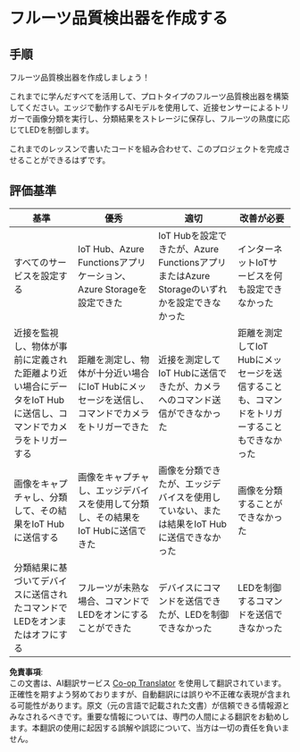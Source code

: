 <!--
CO_OP_TRANSLATOR_METADATA:
{
  "original_hash": "1a85e50c33c38dcd2cde2a97d132f248",
  "translation_date": "2025-08-24T21:53:05+00:00",
  "source_file": "4-manufacturing/lessons/4-trigger-fruit-detector/assignment.md",
  "language_code": "ja"
}
-->
# フルーツ品質検出器を作成する

## 手順

フルーツ品質検出器を作成しましょう！

これまでに学んだすべてを活用して、プロトタイプのフルーツ品質検出器を構築してください。エッジで動作するAIモデルを使用して、近接センサーによるトリガーで画像分類を実行し、分類結果をストレージに保存し、フルーツの熟度に応じてLEDを制御します。

これまでのレッスンで書いたコードを組み合わせて、このプロジェクトを完成させることができるはずです。

## 評価基準

| 基準 | 優秀 | 適切 | 改善が必要 |
| -------- | --------- | -------- | ----------------- |
| すべてのサービスを設定する | IoT Hub、Azure Functionsアプリケーション、Azure Storageを設定できた | IoT Hubを設定できたが、Azure FunctionsアプリまたはAzure Storageのいずれかを設定できなかった | インターネットIoTサービスを何も設定できなかった |
| 近接を監視し、物体が事前に定義された距離より近い場合にデータをIoT Hubに送信し、コマンドでカメラをトリガーする | 距離を測定し、物体が十分近い場合にIoT Hubにメッセージを送信し、コマンドでカメラをトリガーできた | 近接を測定してIoT Hubに送信できたが、カメラへのコマンド送信ができなかった | 距離を測定してIoT Hubにメッセージを送信することも、コマンドをトリガーすることもできなかった |
| 画像をキャプチャし、分類して、その結果をIoT Hubに送信する | 画像をキャプチャし、エッジデバイスを使用して分類し、その結果をIoT Hubに送信できた | 画像を分類できたが、エッジデバイスを使用していない、または結果をIoT Hubに送信できなかった | 画像を分類することができなかった |
| 分類結果に基づいてデバイスに送信されたコマンドでLEDをオンまたはオフにする | フルーツが未熟な場合、コマンドでLEDをオンにすることができた | デバイスにコマンドを送信できたが、LEDを制御できなかった | LEDを制御するコマンドを送信できなかった |

**免責事項**:  
この文書は、AI翻訳サービス [Co-op Translator](https://github.com/Azure/co-op-translator) を使用して翻訳されています。正確性を期すよう努めておりますが、自動翻訳には誤りや不正確な表現が含まれる可能性があります。原文（元の言語で記載された文書）が信頼できる情報源とみなされるべきです。重要な情報については、専門の人間による翻訳をお勧めします。本翻訳の使用に起因する誤解や誤認について、当方は一切の責任を負いません。
